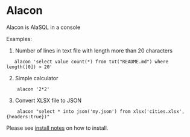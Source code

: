 # Alacon 

Alacon is AlaSQL in a console

Examples:

1. Number of lines in text file with length more than 20 characters 

```
   alacon 'select value count(*) from txt("README.md") where length([0]) > 20'
```

2. Simple calculator

```
    alacon '2*2'
```

3. Convert XLSX file to JSON

```
    alacon "select * into json('my.json') from xlsx('cities.xlsx',{headers:true})"
```

Please see [install notes](install) on how to install.